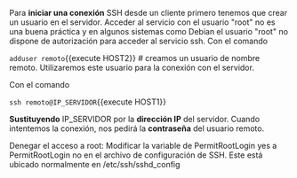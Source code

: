 Para **iniciar una conexión** SSH desde un cliente primero tenemos que crear un usuario en el servidor. Acceder al servicio con el usuario "root" no es una buena práctica y en algunos sistemas como Debian el usuario "root" no dispone de autorización para acceder al servicio ssh. Con el comando 

`adduser remoto`{{execute HOST2}} # creamos un usuario de nombre remoto. Utilizaremos este usuario para la conexión con el servidor.

Con el comando 

`ssh remoto@IP_SERVIDOR`{{execute HOST1}} 

**Sustituyendo** IP_SERVIDOR por la **dirección IP** del servidor. Cuando intentemos la conexión, nos pedirá la **contraseña** del usuario remoto.

Denegar el acceso a root:
Modificar la variable de PermitRootLogin yes a PermitRootLogin no en el archivo de configuración de SSH. Este está ubicado normalmente en /etc/ssh/sshd_config